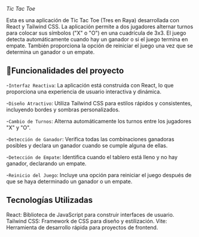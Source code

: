 <em>Tic Tac Toe </em>

Esta es una aplicación de Tic Tac Toe (Tres en Raya) desarrollada con React y Tailwind CSS. La aplicación permite a dos jugadores alternar turnos para colocar sus símbolos ("X" o "O") en una cuadrícula de 3x3. El juego detecta automáticamente cuando hay un ganador o si el juego termina en empate. También proporciona la opción de reiniciar el juego una vez que se determina un ganador o un empate.

## :hammer:Funcionalidades del proyecto

-`Interfaz Reactiva`: La aplicación está construida con React, lo que proporciona una experiencia de usuario interactiva y dinámica.

-`Diseño Atractivo`: Utiliza Tailwind CSS para estilos rápidos y consistentes, incluyendo bordes y sombras personalizados. 

-`Cambio de Turnos`: Alterna automáticamente los turnos entre los jugadores "X" y "O". 

-`Detección de Ganador`: Verifica todas las combinaciones ganadoras posibles y declara un ganador cuando se cumple alguna de ellas. 

-`Detección de Empate`: Identifica cuando el tablero está lleno y no hay ganador, declarando un empate. 

-`Reinicio del Juego`: Incluye una opción para reiniciar el juego después de que se haya determinado un ganador o un empate.

## Tecnologías Utilizadas

React: Biblioteca de JavaScript para construir interfaces de usuario.
Tailwind CSS: Framework de CSS para diseño y estilización.
Vite: Herramienta de desarrollo rápida para proyectos de frontend.
